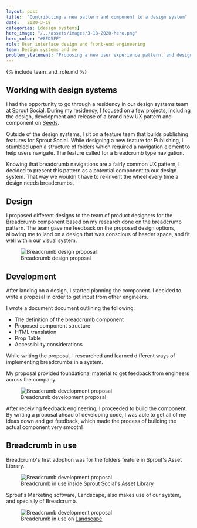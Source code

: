 ```yaml
---
layout: post
title:  "Contributing a new pattern and component to a design system"
date:   2020-3-18
categories: [design systems]
hero_image: "/../assets/images/3-18-2020-hero.png"
hero_color: "#8FD5FF"
role: User interface design and front-end engineering
team: Design systems and me
problem_statement: "Proposing a new user experience pattern, and designing and developing its component for Seeds."
---
```


{% include team_and_role.md %}

## Working with design systems
I had the opportunity to go through a residency in our design systems team at <a target="_blank" title="Sprout Social" href="https://sproutsocial.com">Sprout Social</a>. During my residency, I focused on a few projects, including the design, development and release of a brand new UX pattern and component on <a target="_blank" title="Sprout Social's Design System, Seeds" href="https://seeds.sproutsocial.com">Seeds</a>.

Outside of the design systems, I sit on a feature team that builds publishing features for Sprout Social. While designing a new feature for Publishing, I stumbled upon a structure of folders which required a navigation element to help users navigate. The feature called for a breadcrumb type navigation.

Knowing that breadcrumb navigations are a fairly common UX pattern, I decided to present this pattern as a potential component to our design system. That way we wouldn't have to re-invent the wheel every time a design needs breadcrumbs.

## Design
I proposed different designs to the team of product designers for the Breadcrumb component based on my research done on the breadcrumb pattern. The team gave me feedback on the proposed design options, allowing me to land on a design that was conscious of header space, and fit well within our visual system.

<figure>
	<img src="{{ site.baseurl }}/assets/images/breadcrumb-1.png" title="Breadcrumb design proposal" />
	<figcaption class="media-caption center">Breadcrumb design proposal</figcaption>
</figure>

## Development

After landing on a design, I started planning the component. I decided to write a proposal in order to get input from other engineers.

I wrote a document document outlining the following:
* The definition of the breadcrumb component
* Proposed component structure
* HTML translation
* Prop Table
* Accessibility considerations

While writing the proposal, I researched and learned different ways of implementing breadcrumbs in a system.

My proposal provided foundational material to get feedback from engineers across the company.

<figure>
	<img src="{{ site.baseurl }}/assets/images/breadcrumb-2.png" title="Breadcrumb development proposal" />
	<figcaption class="media-caption center">Breadcrumb development proposal</figcaption>
</figure>

After receiving feedback engineering, I proceeded to build the component. By writing a proposal ahead of developing code, I was able to get all of my ideas down and get feedback, which made the process of building the actual component very smooth!

## Breadcrumb in use
Breadcrumb's first adoption was for the folders feature in Sprout's Asset Library. 

<figure>
	<img src="{{ site.baseurl }}/assets/images/breadcrumb-3.png" title="Breadcrumb development proposal" />
	<figcaption class="media-caption center">Breadcrumb in use inside Sprout Social's Asset Library</figcaption>
</figure>

Sprout's Marketing software, Landscape, also makes use of our system, and specially of Breadcrumb.

<figure>
	<img src="{{ site.baseurl }}/assets/images/breadcrumb-4.png" title="Breadcrumb development proposal" />
	<figcaption class="media-caption center">Breadcrumb in use on <a target="_blank" title="Landscape" href="https://sproutsocial.com/landscape/">Landscape</a></figcaption>
</figure>